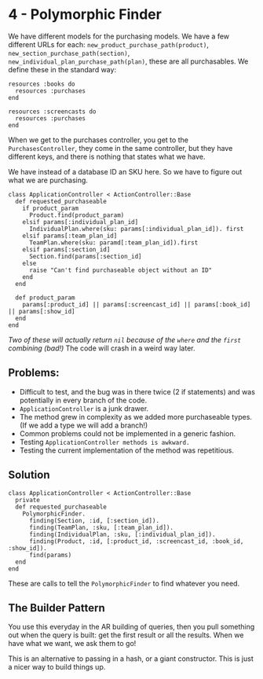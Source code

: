 # 4 - Polymorphic Finder

We have different models for the purchasing models. We have a few different URLs for each:
`new_product_purchase_path(product)`, `new_section_purchase_path(section)`, `new_individual_plan_purchase_path(plan)`, these are all purchasables. We define these in the standard way:

    resources :books do
      resources :purchases
    end

    resources :screencasts do
      resources :purchases
    end

When we get to the purchases controller, you get to the `PurchasesController`, they come in the same controller, but they have different keys, and there is nothing that states what we have.

We have instead of a database ID an SKU here. So we have to figure out what we are purchasing.

    class ApplicationController < ActionController::Base
      def requested_purchaseable
        if product_param
          Product.find(product_param)
        elsif params[:individual_plan_id]
          IndividualPlan.where(sku: params[:individual_plan_id]). first
        elsif params[:team_plan_id]
          TeamPlan.where(sku: paramd[:team_plan_id]).first
        elsif params[:section_id]
          Section.find(params[:section_id]
        else
          raise "Can't find purchaseable object without an ID"
        end
      end

      def product_param
        params[:product_id] || params[:screencast_id] || params[:book_id] || params[:show_id]
      end
    end

*Two of these will actually return `nil` because of the `where` and the `first` combining (bad!)* The code will crash in a weird way later.

## Problems:

- Difficult to test, and the bug was in there twice (2 if statements) and was potentially in every branch of the code.
- `ApplicationController` is a junk drawer.
- The method grew in complexity as we added more purchaseable types. (If we add a type we will add a branch!)
- Common problems could not be implemented in a generic fashion.
- Testing `ApplicationController methods is awkward.`
- Testing the current implementation of the method was repetitious.

## Solution

    class ApplicationController < ActionController::Base
      private
      def requested_purchaseable
        PolymorphicFinder.
          finding(Section, :id, [:section_id]).
          finding(TeamPlan, :sku, [:team_plan_id]).
          finding(IndividualPlan, :sku, [:individual_plan_id]).
          finding(Product, :id, [:product_id, :screencast_id, :book_id, :show_id]).
          find(params)
      end
    end

These are calls to tell the `PolymorphicFinder` to find whatever you need.

## The Builder Pattern

You use this everyday in the AR building of queries, then you pull something out when the query is built: get the first result or all the results. When we have what we want, we ask them to go!

This is an alternative to passing in a hash, or a giant constructor. This is just a nicer way to build things up.
